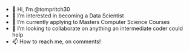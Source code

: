 - 👋 Hi, I’m @tompritch30
- 👀 I’m interested in becoming a Data Scientist
- 🌱 I’m currently applying to Masters Computer Science Courses
- 💞️ I’m looking to collaborate on anything an intermediate coder could help
- 📫 How to reach me, on comments!
<!---
tompritch30/tompritch30 is a ✨ special ✨ repository because its `README.md` (this file) appears on your GitHub profile.
You can click the Preview link to take a look at your changes.
--->
